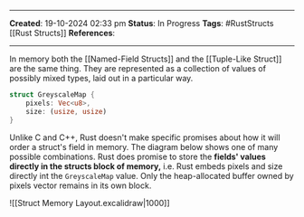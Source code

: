 _____
**Created**: 19-10-2024 02:33 pm
**Status**: In Progress
**Tags**: #RustStructs [[Rust Structs]]
**References**: 
______

In memory both the [[Named-Field Structs]] and the [[Tuple-Like Struct]] are the same thing. They are represented as a collection of values of possibly mixed types, laid out in a particular way.
```rust
struct GreyscaleMap {
	pixels: Vec<u8>,
	size: (usize, usize)
}
```

 Unlike C and C++, Rust doesn't make specific promises about how it will order a struct's field in memory. The diagram below shows one of many possible combinations. 
 Rust does promise to store the **fields' values directly in the structs block of memory,** i.e. Rust embeds pixels and size directly int the `GreyscaleMap` value. Only the heap-allocated buffer owned by pixels vector remains in its own block.

![[Struct Memory Layout.excalidraw|1000]]